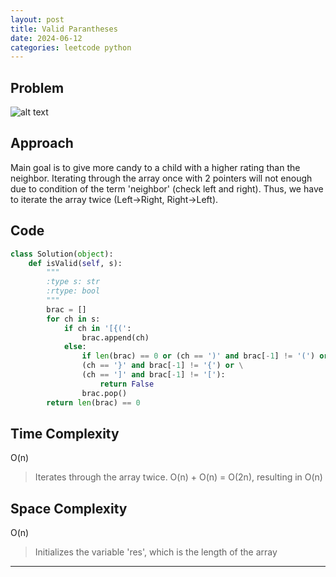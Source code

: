 ```yaml
---
layout: post
title: Valid Parantheses
date: 2024-06-12
categories: leetcode python
---
```


## Problem
![alt text](/blog/public/img/ValidParantheses.png)

## Approach
Main goal is to give more candy to a child with a higher rating than the neighbor. Iterating through the array once with 2 pointers will not enough due to condition of the term 'neighbor' (check left and right). Thus, we have to iterate the array twice (Left->Right, Right->Left).

## Code
```python
class Solution(object):
    def isValid(self, s):
        """
        :type s: str
        :rtype: bool
        """
        brac = []
        for ch in s:
            if ch in '[{(':
                brac.append(ch)
            else:
                if len(brac) == 0 or (ch == ')' and brac[-1] != '(') or \
                (ch == '}' and brac[-1] != '{') or \
                (ch == ']' and brac[-1] != '['):
                    return False
                brac.pop()
        return len(brac) == 0           
```

## Time Complexity
O(n)
> Iterates through the array twice. O(n) + O(n) = O(2n), resulting in O(n)

## Space Complexity
O(n)
> Initializes the variable 'res', which is the length of the array

---